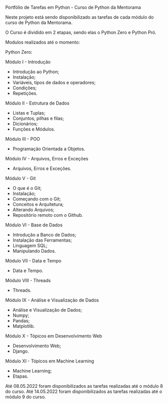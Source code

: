 Portfólio de Tarefas em Python - Curso de Python da Mentorama

Neste projeto está sendo disponibilizado as tarefas de cada módulo do curso de Python da Mentorama.

O Curso é dividido em 2 etapas, sendo elas o Python Zero e Python Pró.

Modulos realizados até o momento:

Python Zero:

Módulo I - Introdução
- Introdução ao Python;
- Instalação;
- Variáveis, tipos de dados e operadores;
- Condições;
- Repetições.

Módulo II - Estrutura de Dados
- Listas e Tuplas;
- Conjuntos, pilhas e filas;
- Dicionários;
- Funções e Módulos.

Módulo III - POO
- Programação Orientada a Objetos.

Módulo IV - Arquivos, Erros e Exceções
- Arquivos, Erros e Exceções.

Módulo V - Git
- O que é o Git;
- Instalação;
- Começando com o Git;
- Conceitos e Arquitetura;
- Alterando Arquivos;
- Repositório remoto com o Github.

Módulo VI - Base de Dados
- Introdução a Banco de Dados;
- Instalação das Ferramentas;
- Linguagem SQL;
- Manipulando Dados.

Módulo VII - Data e Tempo
- Data e Tempo.

Módulo VIII - Threads
- Threads.

Módulo IX - Análise e Visualização de Dados
- Análise e Visualização de Dados;
- Numpy;
- Pandas;
- Matplotlib.

Módulo X - Tópicos em Desenvolvimento Web
- Desenvolvimento Web;
- Django.

Módulo XI - Tópicos em Machine Learning
- Machine Learning;
- Etapas.



Até 08.05.2022 foram disponibilizados as tarefas realizadas até o módulo 8 do curso. 
Até 14.05.2022 foram disponibilizados as tarefas realizadas até o módulo 9 do curso. 
